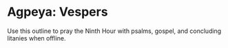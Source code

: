 # Agpeya: Vespers

Use this outline to pray the Ninth Hour with psalms, gospel, and concluding litanies when offline.
